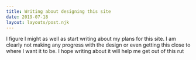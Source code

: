 ```yaml
---
title: Writing about designing this site
date: 2019-07-18
layout: layouts/post.njk
---
```


I figure I might as well as start writing about my plans for this site. I am clearly not making any progress with the design or even getting this close to where I want it to be. I hope writing about it will help me get out of this rut